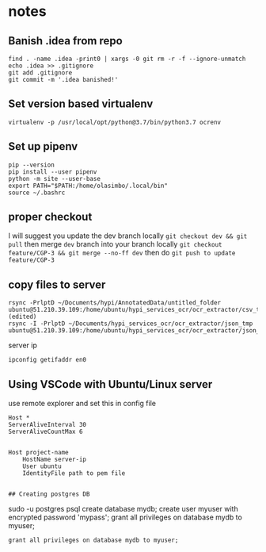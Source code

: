 # notes

## Banish .idea from repo

```
find . -name .idea -print0 | xargs -0 git rm -r -f --ignore-unmatch
echo .idea >> .gitignore  
git add .gitignore  
git commit -m '.idea banished!'
```

## Set version based virtualenv

`virtualenv -p /usr/local/opt/python@3.7/bin/python3.7 ocrenv`


## Set up pipenv

```
pip --version 
pip install --user pipenv 
python -m site --user-base 
export PATH="$PATH:/home/olasimbo/.local/bin" 
source ~/.bashrc
```

## proper checkout

I will suggest you update the dev branch locally `git checkout dev && git pull` then merge `dev` branch into your branch locally `git checkout feature/CGP-3 && git merge --no-ff dev`
then do `git push to update feature/CGP-3`


## copy files to server

```
rsync -PrlptD ~/Documents/hypi/AnnotatedData/untitled_folder ubuntu@51.210.39.109:/home/ubuntu/hypi_services_ocr/ocr_extractor/csv_tmp (edited)
rsync -I -PrlptD ~/Documents/hypi_services_ocr/ocr_extractor/json_tmp ubuntu@51.210.39.109:/home/ubuntu/hypi_services_ocr/ocr_extractor/json_tmp
```

server ip

`ipconfig getifaddr en0`


## Using VSCode with Ubuntu/Linux server

use remote explorer and set this in config file

```
Host *
ServerAliveInterval 30
ServerAliveCountMax 6


Host project-name
    HostName server-ip
    User ubuntu
    IdentityFile path to pem file


## Creating postgres DB

```
sudo -u postgres psql
create database mydb;
create user myuser with encrypted password 'mypass';
grant all privileges on database mydb to myuser;
```
grant all privileges on database mydb to myuser;
